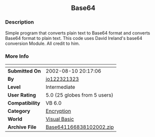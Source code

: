 ﻿<div align="center">

## Base64


</div>

### Description

Simple program that converts plain text to Base64 format and converts Base64 format to plain text. This code uses David Ireland's base64 conversion Module. All credit to him.
 
### More Info
 


<span>             |<span>
---                |---
**Submitted On**   |2002-08-10 20:17:06
**By**             |[jo122321323](https://github.com/Planet-Source-Code/PSCIndex/blob/master/ByAuthor/jo122321323.md)
**Level**          |Intermediate
**User Rating**    |5.0 (25 globes from 5 users)
**Compatibility**  |VB 6\.0
**Category**       |[Encryption](https://github.com/Planet-Source-Code/PSCIndex/blob/master/ByCategory/encryption__1-48.md)
**World**          |[Visual Basic](https://github.com/Planet-Source-Code/PSCIndex/blob/master/ByWorld/visual-basic.md)
**Archive File**   |[Base641166838102002\.zip](https://github.com/Planet-Source-Code/jo122321323-base64__1-37811/archive/master.zip)








